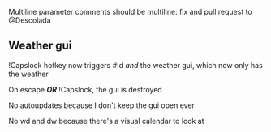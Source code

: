 ﻿Multiline parameter comments should be multiline: fix and pull request to @Descolada

## Weather gui

!Capslock hotkey now triggers #!d *and* the weather gui, which now only has the weather

On escape ***OR*** !Capslock, the gui is destroyed

No autoupdates because I don't keep the gui open ever

No wd and dw because there's a visual calendar to look at
